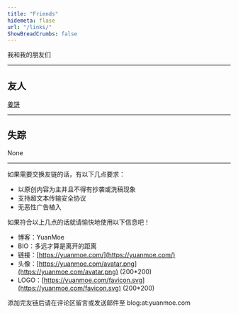 ```yaml
---
title: "Friends"
hidemeta: flase
url: "/links/"
ShowBreadCrumbs: false
---
```

<!--more-->

我和我的朋友们

---

## 友人

[姜饼](https://jambing.cn/)

---

## 失踪

None

---

如果需要交换友链的话，有以下几点要求：

* 以原创内容为主并且不得有抄袭或洗稿现象
* 支持超文本传输安全协议
* 无恶性广告植入

如果符合以上几点的话就请愉快地使用以下信息吧！

* 博客：YuanMoe
* BIO：多远才算是离开的距离
* 链接：[https://yuanmoe.com/](https://yuanmoe.com/)
* 头像：[https://yuanmoe.com/avatar.png](https://yuanmoe.com/avatar.png)  (200*200)
* LOGO：[https://yuanmoe.com/favicon.svg](https://yuanmoe.com/favicon.svg)  (200*200)

添加完友链后请在评论区留言或发送邮件至 blog:at:yuanmoe.com